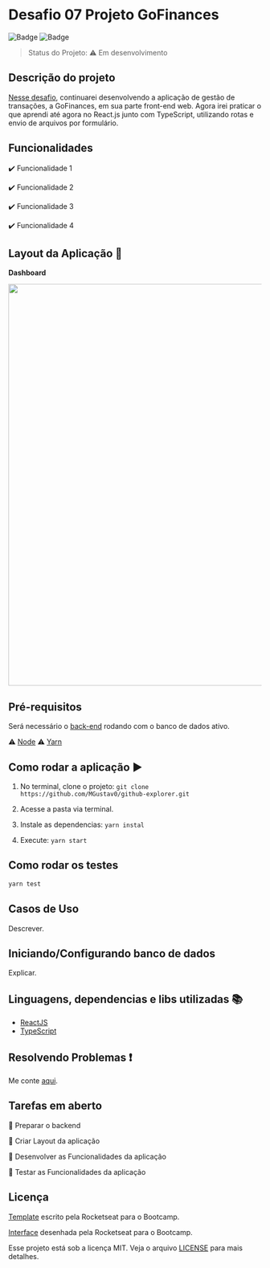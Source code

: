 # Desafio 07 Projeto GoFinances

![Badge](https://img.shields.io/badge/Bootcamp%20Rocketseat-ReactJS-blueviolet) ![Badge](https://img.shields.io/badge/types-Flow%20%7C%20TypeScript-blue)

> Status do Projeto: :warning: Em desenvolvimento

## Descrição do projeto

[Nesse desafio](https://github.com/Rocketseat/bootcamp-gostack-desafios/tree/master/desafio-fundamentos-reactjs#template-da-aplica%C3%A7%C3%A3o), continuarei desenvolvendo a aplicação de gestão de transações, a GoFinances, em sua parte front-end web. Agora irei praticar o que aprendi até agora no React.js junto com TypeScript, utilizando rotas e envio de arquivos por formulário.

## Funcionalidades

:heavy_check_mark: Funcionalidade 1

:heavy_check_mark: Funcionalidade 2

:heavy_check_mark: Funcionalidade 3

:heavy_check_mark: Funcionalidade 4

## Layout da Aplicação :dash:

**Dashboard**

<img src="inserirLink" width="800" heigth="600" />

## Pré-requisitos

Será necessário o [back-end](https://github.com/MGustav0/desafio-gostack-database-upload) rodando com o banco de dados ativo.

:warning: [Node](https://nodejs.org/en/download/)
:warning: [Yarn](https://yarnpkg.com/getting-started/install)

## Como rodar a aplicação :arrow_forward:

1. No terminal, clone o projeto: `git clone https://github.com/MGustav0/github-explorer.git`

2. Acesse a pasta via terminal.

3. Instale as dependencias: `yarn instal`

4. Execute: `yarn start`

## Como rodar os testes

```bash
yarn test
```

## Casos de Uso

Descrever.

## Iniciando/Configurando banco de dados

Explicar.

## Linguagens, dependencias e libs utilizadas :books:

- [ReactJS](https://pt-br.reactjs.org/)
- [TypeScript](https://www.typescriptlang.org/)

## Resolvendo Problemas :exclamation:

Me conte [aqui](https://github.com/MGustav0/desafio-gostack-fundamentos-reactjs/issues).

## Tarefas em aberto

:memo: Preparar o backend

:memo: Criar Layout da aplicação

:memo: Desenvolver as Funcionalidades da aplicação

:memo: Testar as Funcionalidades da aplicação

## Licença

[Template](https://github.com/Rocketseat/gostack-template-fundamentos-reactjs) escrito pela Rocketseat para o Bootcamp.

[Interface](https://www.figma.com/file/EgOhyj1Inz14dhWGVhRlhr/GoFinances?node-id=1%3A863) desenhada pela Rocketseat para o Bootcamp.

Esse projeto está sob a licença MIT. Veja o arquivo [LICENSE](LICENSE) para mais detalhes.
